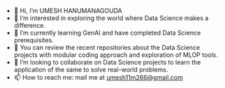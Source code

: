 - 👋 Hi, I’m UMESH HANUMANAGOUDA
- 👀 I’m interested in exploring the world where Data Science makes a difference.
- 🌱 I’m currently learning GenAI and have completed Data Science prerequisites.
- 🔎 You can review the recent repositories about the Data Science projects with modular coding approach and exploration of MLOP tools.
- 💞️ I’m looking to collaborate on Data Science projects to learn the application of the same to solve real-world problems.
- 📫 How to reach me: mail me at umesh11m266@gmail.com

<!---
UMESH266/UMESH266 is a ✨ special ✨ repository because its `README.md` (this file) appears on your GitHub profile.
You can click the Preview link to take a look at your changes.
--->
